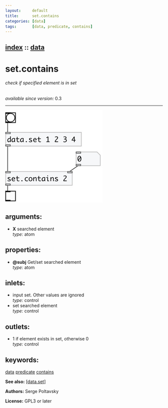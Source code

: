 ```yaml
---
layout:     default
title:      set.contains
categories: [data]
tags:       [data, predicate, contains]
---
```

[index](index.html) :: [data](category_data.html)
---

# set.contains

###### check if specified element is in set

*available since version:* 0.3

---




[![example](../examples/img/set.contains.jpg)](../examples/pd/set.contains.pd)



## arguments:

* **X**
searched element<br>
_type:_ atom<br>





## properties:

* **@subj** 
Get/set searched element<br>
_type:_ atom<br>



## inlets:

* input set. Other values are ignored<br>
_type:_ control
* set searched element<br>
_type:_ control



## outlets:

* 1 if element exists in set, otherwise 0<br>
_type:_ control



## keywords:

[data](keywords/data.html)
[predicate](keywords/predicate.html)
[contains](keywords/contains.html)



**See also:**
[\[data.set\]](data.set.html)




**Authors:** Serge Poltavsky




**License:** GPL3 or later





